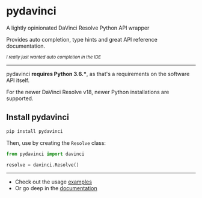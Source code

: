 # pydavinci

A lightly opinionated DaVinci Resolve Python API wrapper

Provides auto completion, type hints and great API reference documentation.

<small>*I really just wanted auto completion in the IDE*</small>


---
pydavinci __requires Python 3.6.*__, as that's a requirements on the software API itself. 

For the newer DaVinci Resolve v18, newer Python installations are supported.


## Install pydavinci
```bash
pip install pydavinci

```

Then, use by creating the `Resolve` class:

```python
from pydavinci import davinci

resolve = davinci.Resolve()
```

---

- Check out the usage [examples](https://pedrolabonia.github.io/pydavinci/examples/premiereproxies/)
- Or go deep in the [documentation](https://pedrolabonia.github.io/pydavinci/resolve/)
